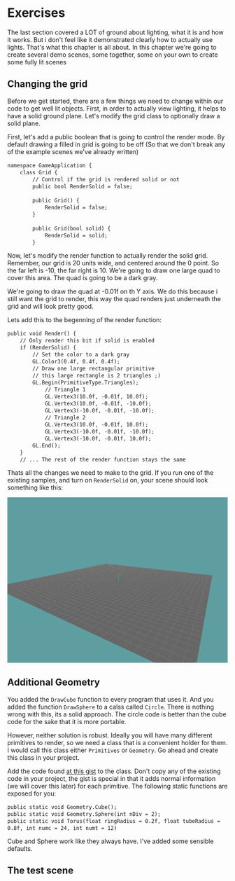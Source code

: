 # Exercises

The last section covered a LOT of ground about lighting, what it is and how it works. But i don't feel like it demonstrated clearly how to actually use lights. That's what this chapter is all about. In this chapter we're going to create several demo scenes, some together, some on your own to create some fully lit scenes

## Changing the grid
Before we get started, there are a few things we need to change within our code to get well lit objects. First, in order to actually view lighting, it helps to have a solid ground plane. Let's modify the grid class to optionally draw a solid plane.

First, let's add a public boolean that is going to control the render mode. By default drawing a filled in grid is going to be off (So that we don't break any of the example scenes we've already written)

```
namespace GameApplication {
    class Grid {
        // Control if the grid is rendered solid or not
        public bool RenderSolid = false;

        public Grid() {
            RenderSolid = false;
        }

        public Grid(bool solid) {
            RenderSolid = solid;
        }
```

Now, let's modify the render function to actually render the solid grid. Remember, our grid is 20 units wide, and centered around the 0 point. So the far left is -10, the far right is 10. We're going to draw one large quad to cover this area. The quad is going to be a dark gray. 

We're going to draw the quad at -0.01f on th Y axis. We do this because i still want the grid to render, this way the quad renders just underneath the grid and will look pretty good. 

Lets add this to the begenning of the render function:

```
public void Render() {
    // Only render this bit if solid is enabled
    if (RenderSolid) {
        // Set the color to a dark gray
        GL.Color3(0.4f, 0.4f, 0.4f);
        // Draw one large rectangular primitive
        // this large rectangle is 2 triangles ;)
        GL.Begin(PrimitiveType.Triangles);
            // Triangle 1
            GL.Vertex3(10.0f, -0.01f, 10.0f);
            GL.Vertex3(10.0f, -0.01f, -10.0f);
            GL.Vertex3(-10.0f, -0.01f, -10.0f);
            // Triangle 2
            GL.Vertex3(10.0f, -0.01f, 10.0f);
            GL.Vertex3(-10.0f, -0.01f, -10.0f);
            GL.Vertex3(-10.0f, -0.01f, 10.0f);
        GL.End();
    }
    // ... The rest of the render function stays the same
```

Thats all the changes we need to make to the grid. If you run one of the existing samples, and turn on ```RenderSolid``` on, your scene should look something like this:

![GRID](solid_grid.png)

## Additional Geometry
You added the ```DrawCube``` function to every program that uses it. And you added the function ```DrawSphere``` to a calss called ```Circle```. There is nothing wrong with this, its a solid approach. The circle code is better than the cube code for the sake that it is more portable.

However, neither solution is robust. Ideally you will have many different primitives to render, so we need a class that is a convenient holder for them. I would call this class either ```Primitives``` or ```Geometry```. Go ahead and create this class in your project.

Add the code found [at this gist](TODO) to the class. Don't copy any of the existing code in your project, the gist is special in that it adds normal information (we will cover this later) for each primitive. The following static functions are exposed for you:

```
public static void Geometry.Cube();
public static void Geometry.Sphere(int nDiv = 2);
public static void Torus(float ringRadius = 0.2f, float tubeRadius = 0.8f, int numc = 24, int numt = 12)
```

Cube and Sphere work like they always have. I've added some sensible defaults.

## The test scene